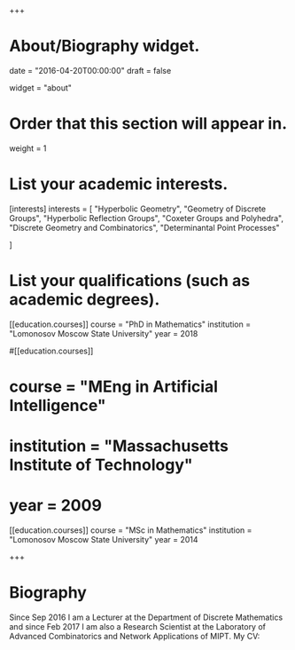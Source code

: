 +++
# About/Biography widget.

date = "2016-04-20T00:00:00"
draft = false

widget = "about"

# Order that this section will appear in.
weight = 1

# List your academic interests.
[interests]
  interests = [
    "Hyperbolic Geometry",
    "Geometry of Discrete Groups",
    "Hyperbolic Reflection Groups",
    "Coxeter Groups and Polyhedra",
    "Discrete Geometry and Combinatorics",
    "Determinantal Point Processes"

  ]

# List your qualifications (such as academic degrees).
[[education.courses]]
  course = "PhD in Mathematics"
  institution = "Lomonosov Moscow State University"
  year = 2018

#[[education.courses]]
#  course = "MEng in Artificial Intelligence"
#  institution = "Massachusetts Institute of Technology"
#  year = 2009

[[education.courses]]
  course = "MSc in Mathematics"
  institution = "Lomonosov Moscow State University"
  year = 2014
 
+++

# Biography


Since Sep 2016 I am a Lecturer at the Department of Discrete Mathematics and since Feb 2017 I am also 
a Research Scientist at the Laboratory of Advanced Combinatorics and Network Applications of MIPT. My CV:



